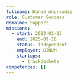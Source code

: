 ```yaml
---
fullname: Danaé Andreadis
role: Customer Success
domaine: Support
missions:
  - start: 2022-01-03
    end: 2025-09-16
    status: independent
    employer: DINUM
    startups:
      - trackdechets
competences: []
---
```

